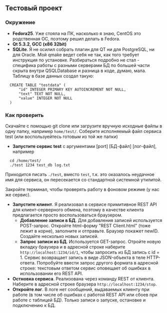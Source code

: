 ## Тестовый проект 
### Окружение
* **Fedora25**. Уже стояла на ПК, насколько я знаю, CentOS это родственная ОС, поэтому решил делать в Fedora.
* **Qt 5.3.2, GCC (x86 32bit)**
* **SQLite**. Я не осилил собрать плагин для QT ни для PostgreSQL, ни для Oracle. 
Мой qmake ведет себя не так, как того требует инструкция по установке. 
Разбираться подробно не стал - специфика работы с разными серверами БД по большей части скрыта внутри QSQLDatabase и разница в коде, думаю, мала. Таблицу в базе данных создал такую:
```
  CREATE TABLE "testdata" (
      "id" INTEGER PRIMARY KEY AUTOINCREMENT NOT NULL,
      "text" TEXT NOT NULL,
      "value" INTEGER NOT NULL
  )
```

### Как проверить
Скачайте с помощью git clone или загрузите вручную исходные файлы в одну папку, например `home/test/`. Соберите исполняемый файл сервиса test (или воспользуейтесь готовым из той же папки)
- **Запустите сервис test** с аргументами [port] [БД-файл] [лог-файл], например 
```
  cd /home/test/
  ./test 1234 test_db log.txt
```
  Приходится писать `./test`, вместо `test`, т.к. это оказалось неудачное имя для сервиса, он пересекается со стандартной системной утилитой.
  
  Закройте терминал, чтобы проверять работу в фоновом режиме (у нас же сервис).
- **Запустите клиент**. Я реализовал в сервисе примитивное REST API для клиент-серверного обмена, поэтому в качестве клиента предлагается просто воспользоваться браузером. 
  - **Добавление записи в БД**. Для добавления записей используется POST-запрос. Откройте html-форму "REST Client.html" (тоже лежит в корне), заполните и отправьте. Браузер покажет newID.
  Создайте несколько новых записей.
  - **Запрос записи из БД**. Используется GET-запрос. Отройте новую вкладку браузера и в адресной строке наберите `http://localhost:1234/id/1`, чтобы запросить из БД запись с id = 1. Сервис возвращает запись в виде  JSON-объекта в теле HTTP-ответа.
Попробуйте ввести запрос другого формата в адресной строке: текстовым ответом сервис оповещает об ошибках в использовании его REST API.
- **Остновка сервиса**. Реализована через команду REST от клиента. Наберите в адресной строке браузера 
`http://localhost:1234/stop`. 
- **Откройте лог**. В логе нет сообщений, выдаваемых клиенту при работе (в том числе об ошибках с работой REST API или сбоев при работе с таблицей БД). Только записи о запуске, остановке и подключению к БД.
